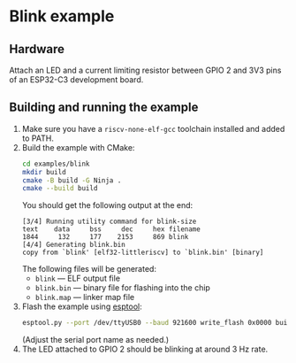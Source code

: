 # Blink example

## Hardware

Attach an LED and a current limiting resistor between GPIO 2 and 3V3 pins of an ESP32-C3 development board.

## Building and running the example

1. Make sure you have a `riscv-none-elf-gcc` toolchain installed and added to PATH.
2. Build the example with CMake:
   ```bash
   cd examples/blink
   mkdir build
   cmake -B build -G Ninja .
   cmake --build build
   ```
   You should get the following output at the end:
   ```
   [3/4] Running utility command for blink-size
   text	   data	    bss	    dec	    hex	filename
   1844	    132	    177	   2153	    869	blink
   [4/4] Generating blink.bin
   copy from `blink' [elf32-littleriscv] to `blink.bin' [binary]
   ```
   The following files will be generated:
   - `blink` — ELF output file
   - `blink.bin` — binary file for flashing into the chip
   - `blink.map` — linker map file
3. Flash the example using [esptool](https://pypi.org/project/esptool/):
   ```bash
   esptool.py --port /dev/ttyUSB0 --baud 921600 write_flash 0x0000 build/blink.bin
   ```
   (Adjust the serial port name as needed.)
4. The LED attached to GPIO 2 should be blinking at around 3 Hz rate.
